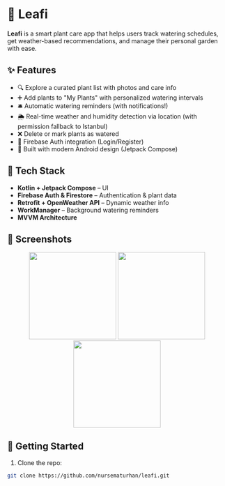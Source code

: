 # 🌿 Leafi

**Leafi** is a smart plant care app that helps users track watering schedules, get weather-based recommendations, and manage their personal garden with ease.

## ✨ Features

- 🔍 Explore a curated plant list with photos and care info  
- ➕ Add plants to "My Plants" with personalized watering intervals  
- 🛎️ Automatic watering reminders (with notifications!)  
- 🌦️ Real-time weather and humidity detection via location (with permission fallback to Istanbul)  
- ❌ Delete or mark plants as watered  
- 🔐 Firebase Auth integration (Login/Register)  
- 📱 Built with modern Android design (Jetpack Compose)  

## 🔧 Tech Stack

- **Kotlin + Jetpack Compose** – UI  
- **Firebase Auth & Firestore** – Authentication & plant data  
- **Retrofit + OpenWeather API** – Dynamic weather info  
- **WorkManager** – Background watering reminders  
- **MVVM Architecture**  

## 📸 Screenshots

<div align="center">
  <img src="https://github.com/user-attachments/assets/1b89115c-7a4e-4848-b92b-78a796fbc90c" width="200"/>
  <img src="https://github.com/user-attachments/assets/3f16cc5b-882a-4b2e-addc-447b01b3be26" width="200"/>
  <img src="https://github.com/user-attachments/assets/a7f05170-d2a0-4f8e-b335-6088fe1aac2d" width="200"/>

</div>



## 🚀 Getting Started

1. Clone the repo:

```bash
git clone https://github.com/nursematurhan/leafi.git
